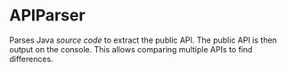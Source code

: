 APIParser
=========

Parses Java *source code* to extract the public API.
The public API is then output on the console. This allows comparing multiple APIs to find differences.

